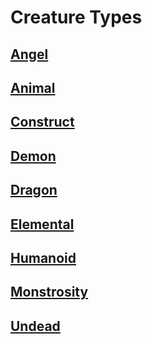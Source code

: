 # Creature Types

## [Angel](Angel.md)

## [Animal](Animal.md)

## [Construct](Construct.md)

## [Demon](Demon.md)

## [Dragon](Dragon.md)

## [Elemental](Elemental.md)

## [Humanoid](Humanoid.md)

## [Monstrosity](Monstrosity.md)

## [Undead](Undead.md)
